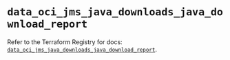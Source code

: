 # `data_oci_jms_java_downloads_java_download_report`

Refer to the Terraform Registry for docs: [`data_oci_jms_java_downloads_java_download_report`](https://registry.terraform.io/providers/oracle/oci/6.18.0/docs/data-sources/jms_java_downloads_java_download_report).
